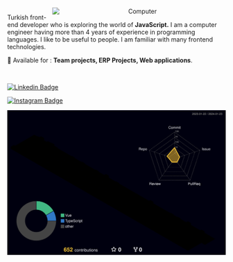<div align="Center">


<br>

<img src="https://i.hizliresim.com/skak0lv.png" min-width="400px" max-width="400px" width="400px" align="right" alt="Computer">

<p align="left"> 
Turkish front-end developer who is exploring the world of <strong>JavaScript.</strong>
I am a computer engineer having more than 4 years of experience in programming languages.
I like to be useful to people. I am familiar with many frontend technologies.
</p>


<p align="left">
🔵 Available for :
<strong>Team projects, ERP Projects, Web applications</strong>.
</p>

&nbsp;&nbsp;
<div align="left">

[![Linkedin Badge](https://img.shields.io/badge/thisisnadirozsoy-%20linkedin-blue?style=for-the-badge&logo=linkedin)](https://www.linkedin.com/in/thisisnadirozsoy/)

[![Instagram Badge](https://img.shields.io/badge/thisisnadirozsoy-instagram-red?style=for-the-badge&logo=instagram)](https://instagram.com/thisisnadirozsoy/)

</div>


![profile 3d contrib](profile-3d-contrib/profile-night-rainbow.svg)

